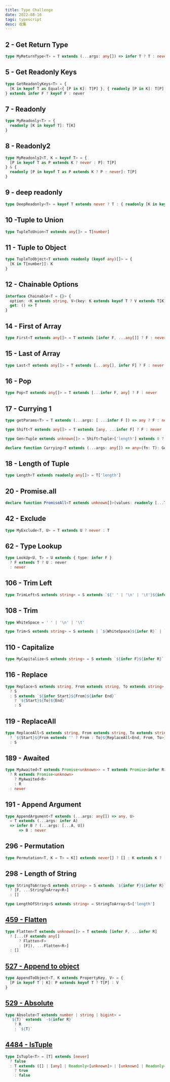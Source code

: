 ```yaml
---
title: Type Challenge
date: 2022-08-16
tags: typescript
desc: 收集
---
```


## 2 - Get Return Type
```ts
type MyReturnType<T> = T extends (...args: any[]) => infer T ? T : never
```

## 5 - Get Readonly Keys
```ts
type GetReadonlyKeys<T> = {
  [K in keyof T as Equal<{ [P in K]: T[P] }, { readonly [P in K]: T[P] }> extends true ? K : never]: T[K]
} extends infer F ? keyof F : never
```

## 7 - Readonly
```ts
type MyReadonly<T> = {
  readonly [K in keyof T]: T[K]
}
```

## 8 - Readonly2
```ts 
type MyReadonly2<T, K = keyof T> = {
  [P in keyof T as P extends K ? never : P]: T[P]
} & {
  readonly [P in keyof T as P extends K ? P : never]: T[P]
}
```

## 9 - deep readonly
``` ts
type DeepReadonly<T> = keyof T extends never ? T : { readonly [K in keyof T]: DeepReadonly<T[K]> }
```

## 10 -Tuple to Union
```ts
type TupleToUnion<T extends any[]> = T[number]
```

## 11 - Tuple to Object
```ts
type TupleToObject<T extends readonly (keyof any)[]> = {
  [K in T[number]]: K
}
```

## 12 - Chainable Options
```ts
interface Chainable<T = {}> {
  option: <K extends string, V>(key: K extends keyof T ? V extends T[K] ? never : K : K, value: V) => Chainable<Omit<T, K> & Record<K, V>>
  get: () => T
}
```

## 14 - First of Array
```ts 
type First<T extends any[]> = T extends [infer F, ...any[]] ? F : never
```

## 15 - Last of Array
```ts 
type Last<T extends any[]> = T extends [...any[], infer F] ? F : never
```

## 16 - Pop
```ts 
type Pop<T extends any[]> = T extends [...infer F, any] ? F : never
```

## 17 - Currying 1
```ts 
type getParams<T> = T extends (...args: [ ...infer F ]) => any ? F : never

type Shift<T extends any[]> = T extends [any, ...infer F] ? F : never

type Gen<Tuple extends unknown[]> = Shift<Tuple>['length'] extends 0 ? (a: Tuple[0]) => true : (a: Tuple[0]) => Gen<Shift<Tuple>>

declare function Currying<T extends (...args: any[]) => any>(fn: T): Gen<getParams<T>>
```

## 18 - Length of Tuple
```ts
type Length<T extends readonly any[]> = T['length']
```

## 20 - Promise.all
```ts 
declare function PromiseAll<T extends unknown[]>(values: readonly [...T]): Promise<{ [ P in keyof T]: T[P] extends Promise<infer R> ? R : T[P] }>
```

## 42 - Exclude
```ts
type MyExclude<T, U> = T extends U ? never : T
```

## 62 - Type Lookup
```ts
type LookUp<U, T> = U extends { type: infer F }
  ? F extends T ? U : never
  : never
```

## 106 - Trim Left
```ts
type TrimLeft<S extends string> = S extends `${' ' | '\n' | '\t'}${infer R}` ? TrimLeft<R> : S
```

## 108 - Trim
```ts 
type WhiteSpace = ' ' | '\n' | '\t'

type Trim<S extends string> = S extends | `${WhiteSpace}${infer R}` | `${infer R}${WhiteSpace}` ? Trim<R> : S
```

## 110 - Capitalize
```ts 
type MyCapitalize<S extends string> = S extends `${infer F}${infer R}` ? `${Uppercase<F>}${R}` : S
```

## 116 - Replace
```ts
type Replace<S extends string, From extends string, To extends string> = From extends ''
  ? S
  : S extends `${infer Start}${From}${infer End}`
    ? `${Start}${To}${End}`
    : S
```

## 119 - ReplaceAll
```ts 
type ReplaceAll<S extends string, From extends string, To extends string> = S extends `${infer Start}${From}${infer End}`
  ? `${Start}${From extends '' ? From : To}${ReplaceAll<End, From, To>}`
  : S
```

## 189 - Awaited
```ts
type MyAwaited<T extends Promise<unknown>> = T extends Promise<infer R>
  ? R extends Promise<unknown>
    ? MyAwaited<R>
    : R
  : never
```

## 191 - Append Argument
```ts
type AppendArgument<T extends (...args: any[]) => any, U>
  = T extends (...args: infer A)
  => infer B ? (...args: [...A, U])
      => B : never
```

## 296 - Permutation
```ts
type Permutation<T, K = T> = K[] extends never[] ? [] : K extends K ? [K, ...Permutation<Exclude<T, K>>] : never
```

## 298 - Length of String
```ts
type StringToArray<S extends string> = S extends `${infer F}${infer R}`
  ? [F, ...StringToArray<R>]
  : []

type LengthOfString<S extends string> = StringToArray<S>['length']
```

## [459 - Flatten](https://github.com/type-challenges/type-challenges/issues?q=is%3Aissue+Flatten+is%3Aopen)
```ts
type Flatten<T extends unknown[]> = T extends [infer F, ...infer R]
  ? [...(F extends any[]
      ? Flatten<F>
      : [F]), ...Flatten<R>]
  : []
```

## [527 - Append to object](https://github.com/type-challenges/type-challenges/issues?q=is%3Aissue+Append%20to%20object+is%3Aopen)
```ts
type AppendToObject<T, K extends PropertyKey, V> = {
  [P in keyof T | K]: P extends keyof T ? T[P] : V
}
```

## [529 - Absolute](https://github.com/type-challenges/type-challenges/issues?q=is%3Aissue+Absolute+is%3Aopen)
```ts
type Absolute<T extends number | string | bigint> =
  `${T}` extends `-${infer R}`
    ? R
    : `${T}`
```
## [4484 - IsTuple](https://github.com/type-challenges/type-challenges/issues?q=label%3A4484+label%3Aanswer)
```ts
type IsTuple<T> = [T] extends [never]
  ? false
  : T extends ([] | [any] | Readonly<[unknown]> | [unknown] | Readonly<[any]>)
    ? true
    : false
```
